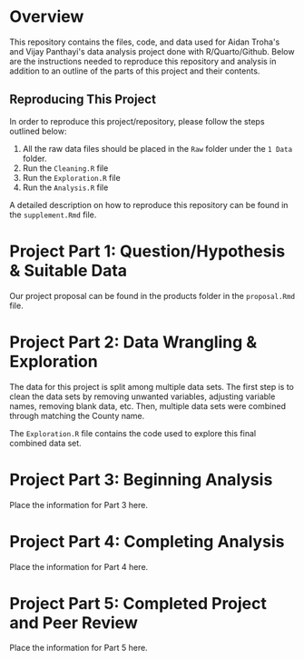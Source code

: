 # Overview

This repository contains the files, code, and data used for Aidan Troha's and Vijay Panthayi's data analysis project done with R/Quarto/Github.
Below are the instructions needed to reproduce this repository and analysis in addition to an outline of the parts of this project and their contents.

## Reproducing This Project

In order to reproduce this project/repository, please follow the steps outlined below:

1. All the raw data files should be placed in the `Raw` folder under the `1 Data` folder.
2. Run the `Cleaning.R` file 
3. Run the `Exploration.R` file
4. Run the `Analysis.R` file

A detailed description on how to reproduce this repository can be found in the `supplement.Rmd` file.

# Project Part 1: Question/Hypothesis & Suitable Data

Our project proposal can be found in the products folder in the `proposal.Rmd` file.

# Project Part 2: Data Wrangling & Exploration

The data for this project is split among multiple data sets. The first step is to clean the data sets by removing unwanted variables, adjusting variable names, removing blank data, etc. Then, multiple data sets were combined through matching the County name. 

The `Exploration.R` file contains the code used to explore this final combined data set. 

# Project Part 3: Beginning Analysis

Place the information for Part 3 here.

# Project Part 4: Completing Analysis

Place the information for Part 4 here.

# Project Part 5: Completed Project and Peer Review

Place the information for Part 5 here.



